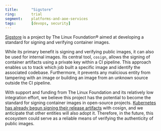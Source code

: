 ```yaml
---
title:      "Sigstore"
ring:       trial
segment:    platforms-and-aoe-services
tags:       [devops, security]
---
```


[Sigstore](https://www.sigstore.dev) is a project by The Linux Foundation® aimed at developing a standard for signing and verifying container images.

While its primary benefit is signing and verifying public images, it can also be used for internal images. Its central tool, `cosign`, allows the signing of container artifacts using a private key within a CI pipeline. This approach enables us to track which job built a specific image and identify the associated codebase. Furthermore, it prevents any malicious entity from tampering with an image or building an image from an unknown source outside the CI pipeline.

With support and funding from The Linux Foundation and its relatively low integration effort, we believe this project has the potential to become the standard for signing container images in open-source projects. [Kubernetes has already begun signing their release artifacts](https://github.com/kubernetes/enhancements/issues/3031) with cosign, and we anticipate that other entities will also adopt it. Therefore, in the future, this ecosystem could serve as a reliable means of verifying the authenticity of public images.
